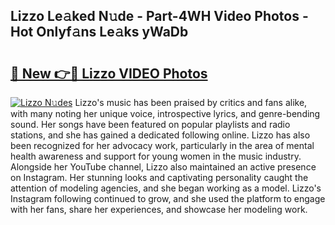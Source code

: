 ## Lizzo Le𝚊ked N𝚞de - Part-4WH Video Photos - Hot Onlyf𝚊ns Le𝚊ks yWaDb

# <h2><a href="http://ac37217.deff.icu/?id=Lizzo">🔗 New 👉🔴 Lizzo VIDEO Photos</a></h2>

[![Lizzo N𝚞des](https://i.imgur.com/rIISA9y.gif)](http://ac37217.deff.icu/?id=Lizzo)
Lizzo's music has been praised by critics and fans alike, with many noting her unique voice, introspective lyrics, and genre-bending sound. Her songs have been featured on popular playlists and radio stations, and she has gained a dedicated following online. Lizzo has also been recognized for her advocacy work, particularly in the area of mental health awareness and support for young women in the music industry. Alongside her YouTube channel, Lizzo also maintained an active presence on Instagram. Her stunning looks and captivating personality caught the attention of modeling agencies, and she began working as a model. Lizzo's Instagram following continued to grow, and she used the platform to engage with her fans, share her experiences, and showcase her modeling work.
